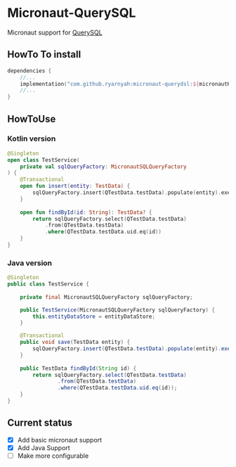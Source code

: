 # Micronaut-QuerySQL

Micronaut support for [QuerySQL](https://github.com/requery/requery)

## HowTo To install
```kotlin
dependencies {
    //...
    implementation("com.github.ryarnyah:micronaut-querydsl:${micronautKotlinRequeryVersion}")
    //...
}
```

## HowToUse
### Kotlin version
```kotlin
@Singleton
open class TestService(
    private val sqlQueryFactory: MicronautSQLQueryFactory
) {
    @Transactional
    open fun insert(entity: TestData) {
        sqlQueryFactory.insert(QTestData.testData).populate(entity).execute()
    }
    
    open fun findById(id: String): TestData? {
        return sqlQueryFactory.select(QTestData.testData)
            .from(QTestData.testData)
            .where(QTestData.testData.uid.eq(id))
    }
}
```
### Java version
```java
@Singleton
public class TestService {
    
    private final MicronautSQLQueryFactory sqlQueryFactory;

    public TestService(MicronautSQLQueryFactory sqlQueryFactory) {
        this.entityDataStore = entityDataStore;
    }

    @Transactional
    public void save(TestData entity) {
        sqlQueryFactory.insert(QTestData.testData).populate(entity).execute();
    }
    
    public TestData findById(String id) {
        return sqlQueryFactory.select(QTestData.testData)
                .from(QTestData.testData)
                .where(QTestData.testData.uid.eq(id));
    }
}
```

## Current status
- [X] Add basic micronaut support
- [X] Add Java Support
- [ ] Make more configurable
